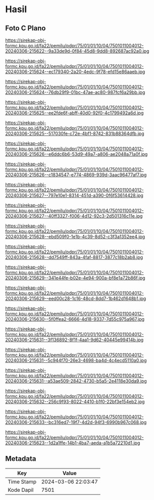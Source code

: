 # Hasil

## Foto C Plano

https://sirekap-obj-formc.kpu.go.id/fa22/pemilu/pdpr/75/01/01/10/04/7501011004012-20240306-215622--9a33de9d-0f84-45d8-9dd8-892687ac92a0.jpg

https://sirekap-obj-formc.kpu.go.id/fa22/pemilu/pdpr/75/01/01/10/04/7501011004012-20240306-215624--ec179340-2a20-4edc-9f78-efd15e86aaeb.jpg

https://sirekap-obj-formc.kpu.go.id/fa22/pemilu/pdpr/75/01/01/10/04/7501011004012-20240306-215624--76db29f9-01bc-47ae-ac80-987fcf6a29bb.jpg

https://sirekap-obj-formc.kpu.go.id/fa22/pemilu/pdpr/75/01/01/10/04/7501011004012-20240306-215625--ee2fde6f-abff-40d0-92f0-4c1799492a6d.jpg

https://sirekap-obj-formc.kpu.go.id/fa22/pemilu/pdpr/75/01/01/10/04/7501011004012-20240306-215625--517030fe-c72e-4bf1-8742-831b88364dfb.jpg

https://sirekap-obj-formc.kpu.go.id/fa22/pemilu/pdpr/75/01/01/10/04/7501011004012-20240306-215626--e6ddc6b6-53d9-49a7-a806-ae2048a71a0f.jpg

https://sirekap-obj-formc.kpu.go.id/fa22/pemilu/pdpr/75/01/01/10/04/7501011004012-20240306-215626--c1834547-e774-4869-939d-3aac96477af7.jpg

https://sirekap-obj-formc.kpu.go.id/fa22/pemilu/pdpr/75/01/01/10/04/7501011004012-20240306-215627--797e10e1-8314-451d-a390-0f6f53614428.jpg

https://sirekap-obj-formc.kpu.go.id/fa22/pemilu/pdpr/75/01/01/10/04/7501011004012-20240306-215627--40ff3327-f006-4d12-92c3-2d501316c11e.jpg

https://sirekap-obj-formc.kpu.go.id/fa22/pemilu/pdpr/75/01/01/10/04/7501011004012-20240306-215628--ebd509f0-1e1b-4c39-8d52-c3f3a1352ee4.jpg

https://sirekap-obj-formc.kpu.go.id/fa22/pemilu/pdpr/75/01/01/10/04/7501011004012-20240306-215628--dd7549ff-843a-4faf-8817-3877c18b2ab8.jpg

https://sirekap-obj-formc.kpu.go.id/fa22/pemilu/pdpr/75/01/01/10/04/7501011004012-20240306-215629--341e44fe-b02e-4e94-900a-bf8e1a72b86f.jpg

https://sirekap-obj-formc.kpu.go.id/fa22/pemilu/pdpr/75/01/01/10/04/7501011004012-20240306-215629--eed00c28-1c16-48cd-8dd7-1b462d1648b1.jpg

https://sirekap-obj-formc.kpu.go.id/fa22/pemilu/pdpr/75/01/01/10/04/7501011004012-20240306-215630--5f0ffea2-6666-4d18-9337-7d55c975a967.jpg

https://sirekap-obj-formc.kpu.go.id/fa22/pemilu/pdpr/75/01/01/10/04/7501011004012-20240306-215631--3f136892-8f1f-4aa1-9d62-40445e99414b.jpg

https://sirekap-obj-formc.kpu.go.id/fa22/pemilu/pdpr/75/01/01/10/04/7501011004012-20240306-215631--5c944f70-26e3-4698-ba4d-4c4ecd5110a0.jpg

https://sirekap-obj-formc.kpu.go.id/fa22/pemilu/pdpr/75/01/01/10/04/7501011004012-20240306-215631--a53ae509-2842-4730-b5a5-2e4118e30da9.jpg

https://sirekap-obj-formc.kpu.go.id/fa22/pemilu/pdpr/75/01/01/10/04/7501011004012-20240306-215632--256c9f93-8022-4410-b1f0-22bf3e154eb2.jpg

https://sirekap-obj-formc.kpu.go.id/fa22/pemilu/pdpr/75/01/01/10/04/7501011004012-20240306-215633--bc316ed7-19f7-4d2d-94f3-6990b967c068.jpg

https://sirekap-obj-formc.kpu.go.id/fa22/pemilu/pdpr/75/01/01/10/04/7501011004012-20240306-215623--1d2a1ffe-14b1-4ba7-aeda-a1b5a72210d1.jpg


## Metadata

| Key        | Value               |
| ---------- | ------------------- |
| Time Stamp | 2024-03-06 22:03:47 |
| Kode Dapil | 7501                |



